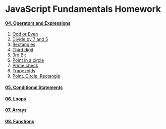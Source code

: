 JavaScript Fundamentals Homework
================================

#### [04. Operators and Expressions](./)

1. [Odd or Even](./01.Odd-or-Even.js)
1. [Divide by 7 and 5](./02.Divisible-by-7-and-5.js)
1. [Rectangles](./03.Rectangles.js)
1. [Third digit](./04.Third-Digit.js)
1. [3rd Bit](./05.Third-Bit.js)
1. [Point in a circle](./06.Point-in-Circle.js)
1. [Prime check](./07.Prime-Check.js)
1. [Trapezoids](./08.Trapezoids.js)
1. [Point, Circle, Rectangle](./09.Point-in-Circle-and-Outside-Rectangle.js)

#### [05. Conditional Statements](./../05.Conditional_Statements/)
#### [06. Loops](./../06.Loops/)
#### [07. Arrays](./../07.Arrays)
#### [08. Functions](./../08.Functions/)
